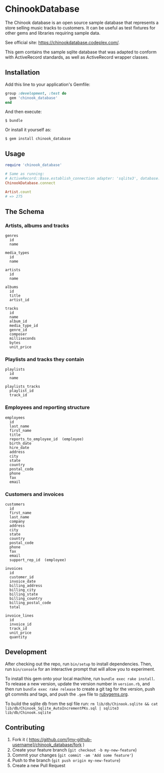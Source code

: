 # ChinookDatabase

The Chinook database is an open source sample database that represents a store selling music tracks to customers. 
It can be useful as test fixtures for other gems and libraries requiring sample data.

See official site: https://chinookdatabase.codeplex.com/.

This gem contains the sample sqlite database that was adapted to conform with ActiveRecord standards, 
as well as ActiveRecord wrapper classes.

## Installation

Add this line to your application's Gemfile:

```ruby
group :development, :test do
  gem 'chinook_database'
end  
```

And then execute:

    $ bundle

Or install it yourself as:

    $ gem install chinook_database

## Usage

```ruby
require 'chinook_database'

# Same as running:
# ActiveRecord::Base.establish_connection adapter: 'sqlite3', database: ChinookDatabase.path
ChinookDatabase.connect

Artist.count
# => 275
```

## The Schema

### Artists, albums and tracks
```
genres
  id
  name
  
media_types
  id
  name

artists
  id
  name
  
albums
  id
  title
  artist_id
  
tracks
  id
  name
  album_id
  media_type_id
  genre_id
  composer
  milliseconds
  bytes
  unit_price
```  
  
### Playlists and tracks they contain
```  
playlists
  id
  name

playlists_tracks
  playlist_id
  track_id
```    
  
### Employees and reporting structure  
```  
employees
  id
  last_name
  first_name
  title
  reports_to_employee_id  (employee)
  birth_date
  hire_date
  address
  city
  state
  country
  postal_code
  phone
  fax
  email
```
  
### Customers and invoices
```  
customers
  id
  first_name
  last_name
  company
  address
  city
  state
  country
  postal_code
  phone
  fax
  email
  support_rep_id  (employee)

invoices
  id
  customer_id
  invoice_date
  billing_address
  billing_city
  billing_state
  billing_country
  billing_postal_code
  total
  
invoice_lines
  id
  invoice_id
  track_id
  unit_price
  quantity
```

## Development

After checking out the repo, run `bin/setup` to install dependencies. Then, run `bin/console` for an interactive prompt that will allow you to experiment.

To install this gem onto your local machine, run `bundle exec rake install`. To release a new version, update the version number in `version.rb`, and then run `bundle exec rake release` to create a git tag for the version, push git commits and tags, and push the `.gem` file to [rubygems.org](https://rubygems.org).

To build the sqlite db from the sql file run: `rm lib/db/Chinook.sqlite && cat lib/db/Chinook_Sqlite_AutoIncrementPKs.sql | sqlite3 lib/db/Chinook.sqlite`

## Contributing

1. Fork it ( https://github.com/[my-github-username]/chinook_database/fork )
2. Create your feature branch (`git checkout -b my-new-feature`)
3. Commit your changes (`git commit -am 'Add some feature'`)
4. Push to the branch (`git push origin my-new-feature`)
5. Create a new Pull Request
